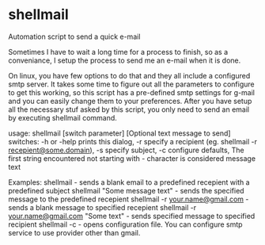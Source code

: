 # shellmail
Automation script to send a quick e-mail

Sometimes I have to wait a long time for a process to finish, so as a conveniance, 
I setup the process to send me an e-mail when it is done.

On linux, you have few options to do that and they all include a configured smtp server.
It takes some time to figure out all the parameters to configure to get this working, 
so this script has a pre-defined smtp settings for g-mail and you can easily change them 
to your preferences. After you have setup all the necessary stuf asked by this script, 
you only need to send an email by executing shellmail command. 

usage: shellmail [switch parameter] [Optional text message to send]
switches:
-h or -help prints this dialog,
-r specify a recipient (eg. shellmail -r recepient@some.domain),
-s specify subject,
-c configure defaults,
The first string encountered not starting with - character is considered message text
	
Examples: 
shellmail				- sends a blank email to a predefined recepient with a predefined subject
shellmail "Some message text"			- sends the specified message to the predefined recepient
shellmail -r your.name@gmail.com		- sends a blank message to specified recepient
shellmail -r your.name@gmail.com "Some text"	- sends specified message to specified recipient
shellmail -c			- opens configuration file. You can configure smtp service to use provider other than gmail. 
